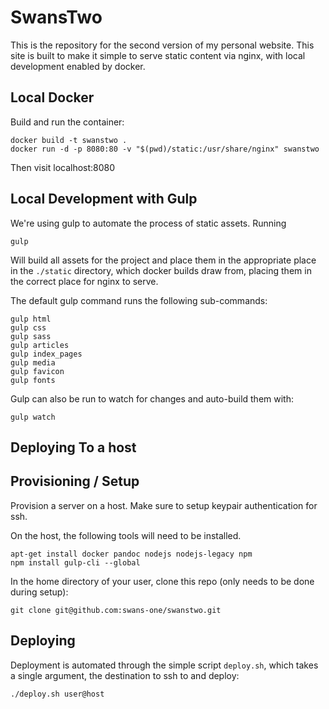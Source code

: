 SwansTwo
========

This is the repository for the second version of my personal
website. This site is built to make it simple to serve static content
via nginx, with local development enabled by docker.


Local Docker
------------

Build and run the container:

```
docker build -t swanstwo .
docker run -d -p 8080:80 -v "$(pwd)/static:/usr/share/nginx" swanstwo
```

Then visit localhost:8080


Local Development with Gulp
---------------------------

We're using gulp to automate the process of static assets. Running

```
gulp
```

Will build all assets for the project and place them in the
appropriate place in the `./static` directory, which docker builds
draw from, placing them in the correct place for nginx to serve.

The default gulp command runs the following sub-commands:

```
gulp html
gulp css
gulp sass
gulp articles
gulp index_pages
gulp media
gulp favicon
gulp fonts
```

Gulp can also be run to watch for changes and auto-build them with:

```
gulp watch
```

Deploying To a host
--------------------------

## Provisioning / Setup

Provision a server on a host. Make sure to setup keypair
authentication for ssh.

On the host, the following tools will need to be installed.

```
apt-get install docker pandoc nodejs nodejs-legacy npm
npm install gulp-cli --global
```

In the home directory of your user, clone this repo (only needs to be
done during setup):

```
git clone git@github.com:swans-one/swanstwo.git
```

## Deploying

Deployment is automated through the simple script `deploy.sh`, which
takes a single argument, the destination to ssh to and deploy:

```
./deploy.sh user@host
```
